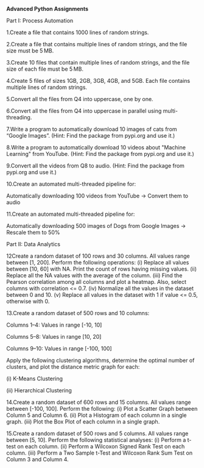 **Advanced Python Assignments**


Part I: Process Automation

1.Create a file that contains 1000 lines of random strings.

2.Create a file that contains multiple lines of random strings, and the file size must be 5 MB.

3.Create 10 files that contain multiple lines of random strings, and the file size of each file must be 5 MB.

4.Create 5 files of sizes 1GB, 2GB, 3GB, 4GB, and 5GB. Each file contains multiple lines of random strings.

5.Convert all the files from Q4 into uppercase, one by one.

6.Convert all the files from Q4 into uppercase in parallel using multi-threading.

7.Write a program to automatically download 10 images of cats from “Google Images”. (Hint: Find the package from pypi.org and use it.)

8.Write a program to automatically download 10 videos about "Machine Learning" from YouTube. (Hint: Find the package from pypi.org and use it.)

9.Convert all the videos from Q8 to audio. (Hint: Find the package from pypi.org and use it.)

10.Create an automated multi-threaded pipeline for:

Automatically downloading 100 videos from YouTube → Convert them to audio

11.Create an automated multi-threaded pipeline for:

Automatically downloading 500 images of Dogs from Google Images → Rescale them to 50%

Part II: Data Analytics

12Create a random dataset of 100 rows and 30 columns. All values range between [1, 200]. Perform the following operations:
(i) Replace all values between [10, 60] with NA. Print the count of rows having missing values.
(ii) Replace all the NA values with the average of the column.
(iii) Find the Pearson correlation among all columns and plot a heatmap. Also, select columns with correlation <= 0.7.
(iv) Normalize all the values in the dataset between 0 and 10.
(v) Replace all values in the dataset with 1 if value <= 0.5, otherwise with 0.

13.Create a random dataset of 500 rows and 10 columns:

Columns 1–4: Values in range [-10, 10]

Columns 5–8: Values in range [10, 20]

Columns 9–10: Values in range [-100, 100]

Apply the following clustering algorithms, determine the optimal number of clusters, and plot the distance metric graph for each:

(i) K-Means Clustering

(ii) Hierarchical Clustering

14.Create a random dataset of 600 rows and 15 columns. All values range between [-100, 100]. Perform the following:
(i) Plot a Scatter Graph between Column 5 and Column 6.
(ii) Plot a Histogram of each column in a single graph.
(iii) Plot the Box Plot of each column in a single graph.

15.Create a random dataset of 500 rows and 5 columns. All values range between [5, 10]. Perform the following statistical analyses:
(i) Perform a t-test on each column.
(ii) Perform a Wilcoxon Signed Rank Test on each column.
(iii) Perform a Two Sample t-Test and Wilcoxon Rank Sum Test on Column 3 and Column 4.

